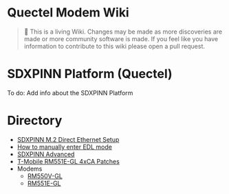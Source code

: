 Quectel Modem Wiki
=================================
> :book: This is a living Wiki. Changes may be made as more discoveries are made or more community software is made. If you feel like you have information to contribute to this wiki please open a pull request.

# SDXPINN Platform (Quectel)

To do: Add info about the SDXPINN Platform

# Directory

- [SDXPINN M.2 Direct Ethernet Setup](./sdxpinn_m.2_to_eth.md)
- [How to manually enter EDL mode](./sdxpinn_enter_EDL_mode.md)
- [SDXPINN Advanced](./sdxpinn_advanced.md)
- [T-Mobile RM551E-GL 4xCA Patches](./T-Mobile_RM551EGL_patches.md)
- Modems
	- [RM550V-GL](./RM550V-GL.md)
	- [RM551E-GL](./RM551E-GL.md)